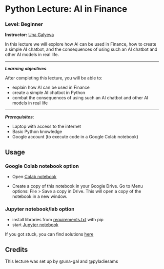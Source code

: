 # Python Lecture: AI in Finance
### Level: Beginner
**Instructor:** [Una Galyeva](https://www.linkedin.com/in/unagalyeva/)

In this lecture we will explore how AI can be used in Finance, how to create a simple AI chatbot, and the consequences of using such an AI chatbot and other AI models in real life.

---


***Learning objectives***

After completing this lecture, you will be able to:

* explain how AI can be used in Finance
* create a simple AI chatbot in Python
* combat the consequences of using such an AI chatbot and other AI models in real life


---


***Prerequisites***:
* Laptop with access to the internet
* Basic Python knowledge
* Google account (to execute code in a Google Colab notebook)

## Usage

### Google Colab notebook option

* Open [Colab notebook](link)

* Create a copy of this notebook in your Google Drive. Go to Menu options: File > Save a copy in Drive. This will open a copy of the notebook in a new window.

### Jupyter notebook/lab option

* install libraries from [requirements.txt](requirements.txt) with pip
* start [Jupyter notebook](link)

If you got stuck, you can find solutions [here](link)

## Credits
This lecture was set up by @una-gal and @pyladiesams
